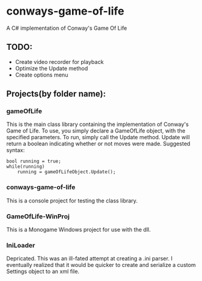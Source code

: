 # conways-game-of-life
A C# implementation of Conway's Game Of Life

## TODO:
 * Create video recorder for playback
 * Optimize the Update method
 * Create options menu

## Projects(by folder name):

### gameOfLife
This is the main class library containing the implementation of Conway's Game of Life. To use, you simply declare a 
GameOfLife object, with the specified parameters. To run, simply call the Update method. Update will return a boolean 
indicating whether or not moves were made.
Suggested syntax:
```
bool running = true;
while(running)
    running = gameOfLifeObject.Update();
```

### conways-game-of-life
This is a console project for testing the class library.

### GameOfLife-WinProj
This is a Monogame Windows project for use with the dll.

### IniLoader
Depricated. This was an ill-fated attempt at creating a .ini parser. I eventually realized that it would be quicker 
to create and serialize a custom Settings object to an xml file.